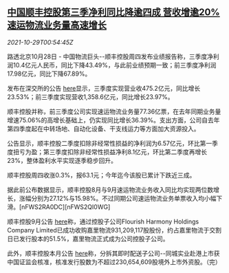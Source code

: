 <!--1635469262000-->
[中国顺丰控股第三季净利同比降逾四成 营收增逾20%速运物流业务量高速增长](https://cn.reuters.com/article/china-sf-q3-profit-1029-idCNKBS2HJ030)
------

<div><i>2021-10-29T00:54:45Z</i></div><p>路透北京10月28日 - 中国物流巨头--顺丰控股周四发布业绩报告称，三季度净利润10.4亿元人民币，同比下降43.49%，与此前业绩预期一致；前三季度净利润17.98亿元，同比下降67.89%。</p><p>发布在深交所的公告 <a href="http://www.szse.cn/disclosure/listed/bulletinDetail/index.html?596f0634-b325-409b-9bb9-9bc002deb4db">here</a>显示，三季度实现营业收475.2亿元，同比增长23.53%；前三季度实现营收1,358.6亿元，同比增长23.97%。</p><p>顺丰控股并称，前三季度公司实现速运物流业务量77.36亿票，在去年同期业务量增速75.06%的高增长基础上，仍实现同比增长36.39%。支出方面，公司自去年第四季度起在中转场地、自动化设备、干支线运力等方面加大资源投入。</p><p>公告显示，顺丰控股二季度扣除非经常性损益的净利润为6.57亿元，环比第一季度扭亏为盈；第三季度扣除非经常性损益净利8.1亿元，环比第二季度再增长23%，整体盈利水平实现逐季稳步回升。</p><p>顺丰控股周四收涨0.3%，报63.1元；今年迄今该股已累计下跌近三成。</p><p>据此前公布数据显示，顺丰控股8月与9月速运物流业务收入同比均实现两位数增长，涨幅分别为27.12%与15.98%。不过同期公司速运物流业务单票收入均小幅下滑。[nFWS2RA0DC][nFWS2QI0WG]</p><p>顺丰控股9月公告 <a href="http://www.szse.cn/disclosure/listed/bulletinDetail/index.html?db5da534-b0f8-4b69-84de-ccb99de653cf">here</a>称，通过控股子公司Flourish Harmony Holdings Company Limited已成功收购嘉里物流931,209,117股股份，约占嘉里物流于交割日已发行股本的51.5%，嘉里物流正式成为公司控股子公司。</p><p>此外，顺丰控股本月公告 <a href="https://www.szse.cn/disclosure/listed/bulletinDetail/index.html?9274d9f6-74e1-439f-b320-82ca7ac234a7">here</a>称，分拆其即时配送子公司--同城实业赴港上市获中国证监会核准，核准发行股数为不超过230,654,609股境外上市外资股。（完）</p>
